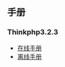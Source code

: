 ## 手册
### Thinkphp3.2.3
  * [在线手册](https://www.kancloud.cn/manual/thinkphp/1678)
  * [离线手册](https://github.com/zhengxidong/example/blob/master/handbook/ThinkPHP3.2.2%E5%AE%8C%E5%85%A8%E5%BC%80%E5%8F%91%E6%89%8B%E5%86%8C.chm)
